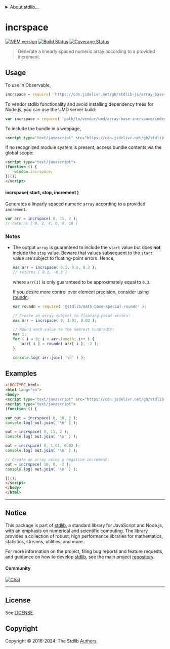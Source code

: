 <!--

@license Apache-2.0

Copyright (c) 2021 The Stdlib Authors.

Licensed under the Apache License, Version 2.0 (the "License");
you may not use this file except in compliance with the License.
You may obtain a copy of the License at

   http://www.apache.org/licenses/LICENSE-2.0

Unless required by applicable law or agreed to in writing, software
distributed under the License is distributed on an "AS IS" BASIS,
WITHOUT WARRANTIES OR CONDITIONS OF ANY KIND, either express or implied.
See the License for the specific language governing permissions and
limitations under the License.

-->


<details>
  <summary>
    About stdlib...
  </summary>
  <p>We believe in a future in which the web is a preferred environment for numerical computation. To help realize this future, we've built stdlib. stdlib is a standard library, with an emphasis on numerical and scientific computation, written in JavaScript (and C) for execution in browsers and in Node.js.</p>
  <p>The library is fully decomposable, being architected in such a way that you can swap out and mix and match APIs and functionality to cater to your exact preferences and use cases.</p>
  <p>When you use stdlib, you can be absolutely certain that you are using the most thorough, rigorous, well-written, studied, documented, tested, measured, and high-quality code out there.</p>
  <p>To join us in bringing numerical computing to the web, get started by checking us out on <a href="https://github.com/stdlib-js/stdlib">GitHub</a>, and please consider <a href="https://opencollective.com/stdlib">financially supporting stdlib</a>. We greatly appreciate your continued support!</p>
</details>

# incrspace

[![NPM version][npm-image]][npm-url] [![Build Status][test-image]][test-url] [![Coverage Status][coverage-image]][coverage-url] <!-- [![dependencies][dependencies-image]][dependencies-url] -->

> Generate a linearly spaced numeric array according to a provided increment.



<section class="usage">

## Usage

To use in Observable,

```javascript
incrspace = require( 'https://cdn.jsdelivr.net/gh/stdlib-js/array-base-incrspace@v0.2.1-umd/browser.js' )
```

To vendor stdlib functionality and avoid installing dependency trees for Node.js, you can use the UMD server build:

```javascript
var incrspace = require( 'path/to/vendor/umd/array-base-incrspace/index.js' )
```

To include the bundle in a webpage,

```html
<script type="text/javascript" src="https://cdn.jsdelivr.net/gh/stdlib-js/array-base-incrspace@v0.2.1-umd/browser.js"></script>
```

If no recognized module system is present, access bundle contents via the global scope:

```html
<script type="text/javascript">
(function () {
    window.incrspace;
})();
</script>
```

#### incrspace( start, stop, increment )

Generates a linearly spaced numeric `array` according to a provided `increment`.

```javascript
var arr = incrspace( 0, 11, 2 );
// returns [ 0, 2, 4, 6, 8, 10 ]
```

</section>

<!-- /.usage -->

<section class="notes">

### Notes

-   The output `array` is guaranteed to include the `start` value but does **not** include the `stop` value. Beware that values subsequent to the `start` value are subject to floating-point errors. Hence,

    ```javascript
    var arr = incrspace( 0.1, 0.5, 0.2 );
    // returns [ 0.1, ~0.3 ]
    ```

    where `arr[1]` is only guaranteed to be approximately equal to `0.3`.

    If you desire more control over element precision, consider using [roundn][@stdlib/math/base/special/roundn]:

    ```javascript
    var roundn = require( '@stdlib/math-base-special-roundn' );

    // Create an array subject to floating-point errors:
    var arr = incrspace( 0, 1.01, 0.02 );

    // Round each value to the nearest hundredth:
    var i;
    for ( i = 0; i < arr.length; i++ ) {
        arr[ i ] = roundn( arr[ i ], -2 );
    }

    console.log( arr.join( '\n' ) );
    ```

</section>

<!-- /.notes -->

<section class="examples">

## Examples

<!-- eslint no-undef: "error" -->

```html
<!DOCTYPE html>
<html lang="en">
<body>
<script type="text/javascript" src="https://cdn.jsdelivr.net/gh/stdlib-js/array-base-incrspace@v0.2.1-umd/browser.js"></script>
<script type="text/javascript">
(function () {

var out = incrspace( 0, 10, 2 );
console.log( out.join( '\n' ) );

out = incrspace( 0, 11, 2 );
console.log( out.join( '\n' ) );

out = incrspace( 0, 1.01, 0.02 );
console.log( out.join( '\n' ) );

// Create an array using a negative increment:
out = incrspace( 10, 0, -2 );
console.log( out.join( '\n' ) );

})();
</script>
</body>
</html>
```

</section>

<!-- /.examples -->

<!-- Section for related `stdlib` packages. Do not manually edit this section, as it is automatically populated. -->

<section class="related">

</section>

<!-- /.related -->

<!-- Section for all links. Make sure to keep an empty line after the `section` element and another before the `/section` close. -->


<section class="main-repo" >

* * *

## Notice

This package is part of [stdlib][stdlib], a standard library for JavaScript and Node.js, with an emphasis on numerical and scientific computing. The library provides a collection of robust, high performance libraries for mathematics, statistics, streams, utilities, and more.

For more information on the project, filing bug reports and feature requests, and guidance on how to develop [stdlib][stdlib], see the main project [repository][stdlib].

#### Community

[![Chat][chat-image]][chat-url]

---

## License

See [LICENSE][stdlib-license].


## Copyright

Copyright &copy; 2016-2024. The Stdlib [Authors][stdlib-authors].

</section>

<!-- /.stdlib -->

<!-- Section for all links. Make sure to keep an empty line after the `section` element and another before the `/section` close. -->

<section class="links">

[npm-image]: http://img.shields.io/npm/v/@stdlib/array-base-incrspace.svg
[npm-url]: https://npmjs.org/package/@stdlib/array-base-incrspace

[test-image]: https://github.com/stdlib-js/array-base-incrspace/actions/workflows/test.yml/badge.svg?branch=v0.2.1
[test-url]: https://github.com/stdlib-js/array-base-incrspace/actions/workflows/test.yml?query=branch:v0.2.1

[coverage-image]: https://img.shields.io/codecov/c/github/stdlib-js/array-base-incrspace/main.svg
[coverage-url]: https://codecov.io/github/stdlib-js/array-base-incrspace?branch=main

<!--

[dependencies-image]: https://img.shields.io/david/stdlib-js/array-base-incrspace.svg
[dependencies-url]: https://david-dm.org/stdlib-js/array-base-incrspace/main

-->

[chat-image]: https://img.shields.io/gitter/room/stdlib-js/stdlib.svg
[chat-url]: https://app.gitter.im/#/room/#stdlib-js_stdlib:gitter.im

[stdlib]: https://github.com/stdlib-js/stdlib

[stdlib-authors]: https://github.com/stdlib-js/stdlib/graphs/contributors

[umd]: https://github.com/umdjs/umd
[es-module]: https://developer.mozilla.org/en-US/docs/Web/JavaScript/Guide/Modules

[deno-url]: https://github.com/stdlib-js/array-base-incrspace/tree/deno
[deno-readme]: https://github.com/stdlib-js/array-base-incrspace/blob/deno/README.md
[umd-url]: https://github.com/stdlib-js/array-base-incrspace/tree/umd
[umd-readme]: https://github.com/stdlib-js/array-base-incrspace/blob/umd/README.md
[esm-url]: https://github.com/stdlib-js/array-base-incrspace/tree/esm
[esm-readme]: https://github.com/stdlib-js/array-base-incrspace/blob/esm/README.md
[branches-url]: https://github.com/stdlib-js/array-base-incrspace/blob/main/branches.md

[stdlib-license]: https://raw.githubusercontent.com/stdlib-js/array-base-incrspace/main/LICENSE

[@stdlib/math/base/special/roundn]: https://github.com/stdlib-js/math-base-special-roundn/tree/umd

</section>

<!-- /.links -->
